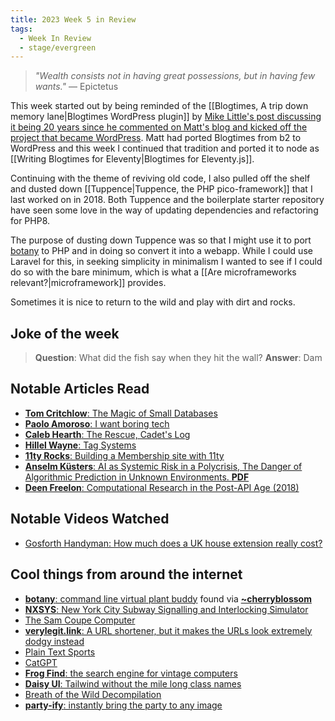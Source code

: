 ```yaml
---
title: 2023 Week 5 in Review
tags:
  - Week In Review
  - stage/evergreen
---
```



> _"Wealth consists not in having great possessions, but in having few wants."_
> — Epictetus

This week started out by being reminded of the [[Blogtimes, A trip down memory lane|Blogtimes WordPress plugin]]  by [Mike Little's post discussing it being 20 years since he commented on Matt's blog and kicked off the project that became WordPress](https://notacult.social/@mikelittle@mastodon.online/109750328046847753). Matt had ported Blogtimes from b2 to WordPress and this week I continued that tradition and ported it to node as [[Writing Blogtimes for Eleventy|Blogtimes for Eleventy.js]].

Continuing with the theme of reviving old code, I also pulled off the shelf and dusted down [[Tuppence|Tuppence, the PHP pico-framework]] that I last worked on in 2018. Both Tuppence and the boilerplate starter repository have seen some love in the way of updating dependencies and refactoring for PHP8.

The purpose of dusting down Tuppence was so that I might use it to port [botany](https://github.com/jifunks/botany) to PHP and in doing so convert it into a webapp. While I could use Laravel for this, in seeking simplicity in minimalism I wanted to see if I could do so with the bare minimum, which is what a [[Are microframeworks relevant?|microframework]] provides. 

Sometimes it is nice to return to the wild and play with dirt and rocks.

## Joke of the week
> **Question**: What did the fish say when they hit the wall?
> **Answer**: Dam

## Notable Articles Read
- [**Tom Critchlow**: The Magic of Small Databases](https://tomcritchlow.com/2023/01/27/small-databases/)
- [**Paolo Amoroso**: I want boring tech](https://journal.paoloamoroso.com/i-want-boring-tech)
- [**Caleb Hearth**: The Rescue, Cadet's Log](https://calebhearth.com/the-rescue-cadets-log)
- [**Hillel Wayne**: Tag Systems](https://buttondown.email/hillelwayne/archive/tag-systems/)
- [**11ty Rocks**: Building a Membership site with 11ty](https://11ty.rocks/posts/building-a-membership-site-with-11ty/)
- [**Anselm Küsters**: AI as Systemic Risk in a Polycrisis, The Danger of Algorithmic Prediction in Unknown Environments. **PDF**](https://www.cep.eu/fileadmin/user_upload/cep.eu/Studien/cepAdhoc_AI_as_Systemic_Risk_in_a_Polycrisis/cepAdhoc_AI_as_Systemic_Risk_in_a_Polycrisis.pdf)
- [**Deen Freelon**: Computational Research in the Post-API Age (2018)](https://www.tandfonline.com/doi/abs/10.1080/10584609.2018.1477506)

## Notable Videos Watched
- [Gosforth Handyman: How much does a UK house extension really cost?](https://www.youtube.com/watch?v=1HfBYmxr5q4)

## Cool things from around the internet
- [**botany**: command line virtual plant buddy](https://github.com/jifunks/botany) found via [**~cherryblossom**](https://tilde.team/~cherryblossom/)
- [**NXSYS**: New York City Subway Signalling and Interlocking Simulator](https://www.nycsubway.org/wiki/NXSYS,_Signalling_and_Interlocking_Simulator)
- [The Sam Coupe Computer](https://www.samcoupe.com/)
- [**verylegit.link**: A URL shortener, but it makes the URLs look extremely dodgy instead](https://verylegit.link/)
- [Plain Text Sports](https://plaintextsports.com)
- [CatGPT](https://catgpt.wvd.io/)
- [**Frog Find**: the search engine for vintage computers ](http://www.frogfind.com)
- [**Daisy UI**: Tailwind without the mile long class names](https://daisyui.com/)
- [Breath of the Wild Decompilation](https://botw.link/)
- [**party-ify**: instantly bring the party to any image](https://nathanielw.github.io/party-ify/)